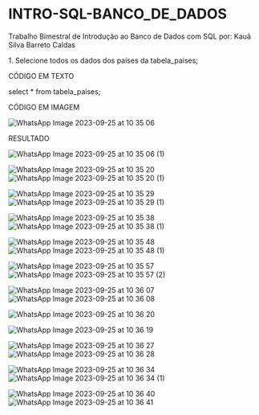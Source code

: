 # INTRO-SQL-BANCO_DE_DADOS
<p align="left">Trabalho Bimestral de Introdução ao Banco de Dados com SQL por: Kauã Silva Barreto Caldas</p>
<p align="left">1. Selecione todos os dados dos países da tabela_paises;</p>
<p align="left">CÓDIGO EM TEXTO</p>
<p align="left">select * from tabela_paises;</p>
<p align="left">CÓDIGO EM IMAGEM</p>

![WhatsApp Image 2023-09-25 at 10 35 06](https://github.com/Kauto22/INTRO-SQL-BANCO_DE_DADOS/assets/111540350/bbed07b3-31b1-4567-84b4-ca62a7d5b658)

<p align="left">RESULTADO</p>

![WhatsApp Image 2023-09-25 at 10 35 06 (1)](https://github.com/Kauto22/INTRO-SQL-BANCO_DE_DADOS/assets/111540350/2e141531-3983-43db-aef3-fc75c806b8bb)


![WhatsApp Image 2023-09-25 at 10 35 20](https://github.com/Kauto22/INTRO-SQL-BANCO_DE_DADOS/assets/111540350/b5a8bbd9-5c3d-4e7f-8b71-61ae35425574)
![WhatsApp Image 2023-09-25 at 10 35 20 (1)](https://github.com/Kauto22/INTRO-SQL-BANCO_DE_DADOS/assets/111540350/1cb10d65-7452-4dc8-b933-e11b0866a271)

![WhatsApp Image 2023-09-25 at 10 35 29](https://github.com/Kauto22/INTRO-SQL-BANCO_DE_DADOS/assets/111540350/fee7e3c9-c482-4133-8645-3fa8559f80f4)
![WhatsApp Image 2023-09-25 at 10 35 29 (1)](https://github.com/Kauto22/INTRO-SQL-BANCO_DE_DADOS/assets/111540350/cd81d47d-5ee5-43a9-8222-eab8de1c768f)

![WhatsApp Image 2023-09-25 at 10 35 38](https://github.com/Kauto22/INTRO-SQL-BANCO_DE_DADOS/assets/111540350/65ddeed6-bf3f-41dd-b17a-9e1cd65f69ca)
![WhatsApp Image 2023-09-25 at 10 35 38 (1)](https://github.com/Kauto22/INTRO-SQL-BANCO_DE_DADOS/assets/111540350/09471f3f-b1c6-4fd8-b6cd-42212011f30d)

![WhatsApp Image 2023-09-25 at 10 35 48](https://github.com/Kauto22/INTRO-SQL-BANCO_DE_DADOS/assets/111540350/3cf9546a-738a-495a-b003-c19232ce3b9f)
![WhatsApp Image 2023-09-25 at 10 35 48 (1)](https://github.com/Kauto22/INTRO-SQL-BANCO_DE_DADOS/assets/111540350/828418db-9ad1-46f3-b4f0-4e7282912903)

![WhatsApp Image 2023-09-25 at 10 35 57](https://github.com/Kauto22/INTRO-SQL-BANCO_DE_DADOS/assets/111540350/53894cfa-a937-4333-b10b-577f503ff07e)
![WhatsApp Image 2023-09-25 at 10 35 57 (2)](https://github.com/Kauto22/INTRO-SQL-BANCO_DE_DADOS/assets/111540350/11380b51-cfeb-4927-9b58-d6aab64d1be4)

![WhatsApp Image 2023-09-25 at 10 36 07](https://github.com/Kauto22/INTRO-SQL-BANCO_DE_DADOS/assets/111540350/0b84fa5c-fd3c-4405-be73-03130f38de3b)
![WhatsApp Image 2023-09-25 at 10 36 08](https://github.com/Kauto22/INTRO-SQL-BANCO_DE_DADOS/assets/111540350/ea888a51-285f-4ccd-afdb-5389a2b1dda0)


![WhatsApp Image 2023-09-25 at 10 36 20](https://github.com/Kauto22/INTRO-SQL-BANCO_DE_DADOS/assets/111540350/ae87606c-c877-428d-b5a6-632a5f7d3f17)

![WhatsApp Image 2023-09-25 at 10 36 19](https://github.com/Kauto22/INTRO-SQL-BANCO_DE_DADOS/assets/111540350/dc2a7706-4e73-49a5-b2da-3edbfbbfd08e)

![WhatsApp Image 2023-09-25 at 10 36 27](https://github.com/Kauto22/INTRO-SQL-BANCO_DE_DADOS/assets/111540350/dc652ba4-995c-4b68-bfdb-f1d8bd6e35a9)
![WhatsApp Image 2023-09-25 at 10 36 28](https://github.com/Kauto22/INTRO-SQL-BANCO_DE_DADOS/assets/111540350/4297be51-1ce4-45d8-9506-931adfe2c457)

![WhatsApp Image 2023-09-25 at 10 36 34](https://github.com/Kauto22/INTRO-SQL-BANCO_DE_DADOS/assets/111540350/a36739d6-c923-4195-9976-f4bbadc6185b)
![WhatsApp Image 2023-09-25 at 10 36 34 (1)](https://github.com/Kauto22/INTRO-SQL-BANCO_DE_DADOS/assets/111540350/9b4d70cc-c7f1-4b0c-94b2-035bc51d4644)

![WhatsApp Image 2023-09-25 at 10 36 40](https://github.com/Kauto22/INTRO-SQL-BANCO_DE_DADOS/assets/111540350/de26e54e-d8fb-48a6-9a8e-7b5cd3a3830a)
![WhatsApp Image 2023-09-25 at 10 36 41](https://github.com/Kauto22/INTRO-SQL-BANCO_DE_DADOS/assets/111540350/689c3bd1-9501-44e0-ac3f-169a4fd21ed0)




